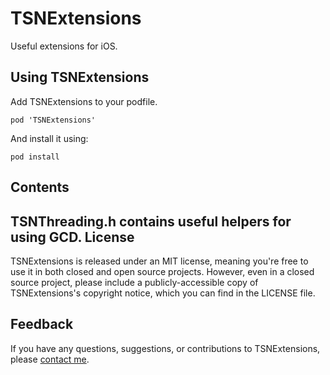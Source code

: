 TSNExtensions
=============
Useful extensions for iOS.

Using TSNExtensions
-------------------
Add TSNExtensions to your podfile.
```
pod 'TSNExtensions'
```
And install it using:
```
pod install
```
Contents
--------
TSNThreading.h contains useful helpers for using GCD.
License
-------
TSNExtensions is released under an MIT license, meaning you're free to use it in both closed and open source projects. However, even in a closed source project, please include a publicly-accessible copy of TSNExtensions's copyright notice, which you can find in the LICENSE file.

Feedback
--------
If you have any questions, suggestions, or contributions to TSNExtensions, please [contact me](mailto:brianlambert@softwarenerd.org).

